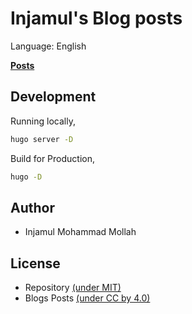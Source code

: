 # Injamul's Blog posts

Language: English

[**Posts**](https://mrinjamul.github.io/gh-blog)

## Development

Running locally,

```bash
hugo server -D
```

Build for Production,

```bash
hugo -D
```

## Author

- Injamul Mohammad Mollah

## License

- Repository [(under MIT)](./LICENSE)
- Blogs Posts [(under CC by 4.0)](https://creativecommons.org/licenses/by/4.0/)
